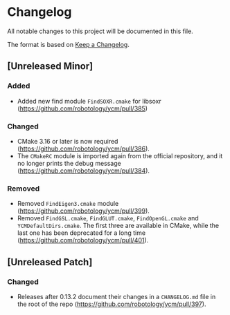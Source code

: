 # Changelog

All notable changes to this project will be documented in this file.

The format is based on [Keep a Changelog](https://keepachangelog.com/en/1.0.0/).

## [Unreleased Minor]

### Added
* Added new find module `FindSOXR.cmake` for libsoxr (https://github.com/robotology/ycm/pull/385)

### Changed
* CMake 3.16 or later is now required (https://github.com/robotology/ycm/pull/386).
* The `CMakeRC` module is imported again from the official repository, and it no longer prints the debug message (https://github.com/robotology/ycm/pull/384).

### Removed
* Removed `FindEigen3.cmake` module (https://github.com/robotology/ycm/pull/399).
* Removed `FindGSL.cmake`, `FindGLUT.cmake`, `FindOpenGL.cmake` and `YCMDefaultDirs.cmake`. The first three are available in CMake, while the last one has been deprecated for a long time (https://github.com/robotology/ycm/pull/401).

## [Unreleased Patch]

### Changed
* Releases after 0.13.2 document their changes in a `CHANGELOG.md` file in the root of the repo (https://github.com/robotology/ycm/pull/397).
